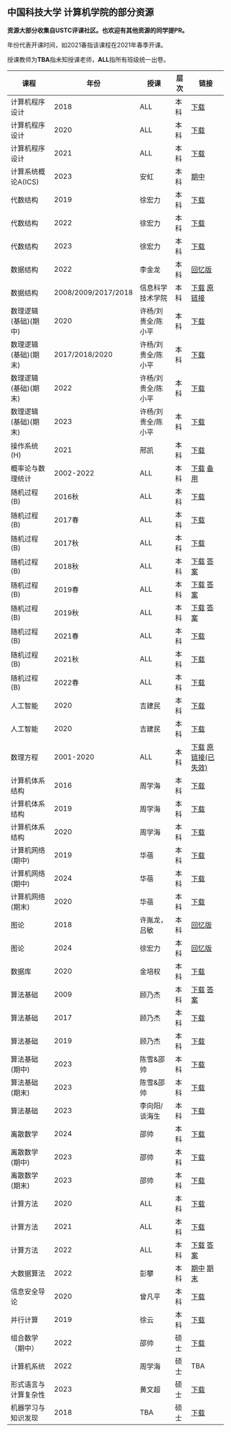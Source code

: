 ## 中国科技大学 计算机学院的部分资源

**资源大部分收集自USTC评课社区。也欢迎有其他资源的同学提PR。**

年份代表开课时间，如2021春指该课程在2021年春季开课。

授课教师为**TBA**指未知授课老师，**ALL**指所有班级统一出卷。

| 课程 | 年份 | 授课 | 层次 | 链接 |
| --- | --- | --- | --- | --- |
| 计算机程序设计 | 2018 | ALL | 本科 | [下载](Exams/ProgramDesign2018.pdf) |
| 计算机程序设计 | 2020 | ALL | 本科 | [下载](Exams/ProgramDesign2020.pdf) |
| 计算机程序设计 | 2021 | ALL | 本科 | [下载](Exams/ProgramDesign2021.pdf) |
| 计算系统概论A(ICS) | 2023 | 安虹 | 本科 | [期中](Exams\ICS2023Mid.pdf) |
| 代数结构 | 2019 | 徐宏力 | 本科 | [下载](Exams/AlgebraicStructure2019.pdf) |
| 代数结构 | 2022 | 徐宏力 | 本科 | [下载](Exams/AlgebraicStructure2022.pdf) |
| 代数结构 | 2023 | 徐宏力 | 本科 | [下载](Exams/AlgebraicStructure2023.pdf) |
| 数据结构 | 2022 | 李金龙 | 本科 | [回忆版](Exams\DataStructure2022.md) |
| 数据结构 | 2008/2009/2017/2018 | 信息科学技术学院 | 本科 | [下载](Exams/DataStructureMulti.pdf) [原链接](https://icourse.club/course/20697/#review-59146) |
| 数理逻辑(基础)(期中) | 2020 | 许杨/刘贵全/陈小平 | 本科 | [下载](Exams/MathematicalLogic2020Mid.pdf) |
| 数理逻辑(基础)(期末) | 2017/2018/2020 | 许杨/刘贵全/陈小平 | 本科 | [下载](Exams/MathematicalLogic2017T2020.pdf) |
| 数理逻辑(基础)(期末) | 2022 | 许杨/刘贵全/陈小平 | 本科 | [下载](Exams/MathematicalLogic2022Final.pdf) |
| 数理逻辑(基础)(期末) | 2023 | 许杨/刘贵全/陈小平 | 本科 | [下载](Exams/MathematicalLogic2023Final.pdf) |
| 操作系统(H) | 2021 | 邢凯 | 本科 | [下载](Exams/OSH2021.pdf) |
| 概率论与数理统计 | 2002-2022 | ALL | 本科 | [下载](http://home.ustc.edu.cn/~qifan/exams/ProbabilityAndStatisticsExams.pdf) [备用](Exams/ProbabilityAndStatisticsExams.pdf)|
| 随机过程(B) | 2016秋 | ALL | 本科 | [下载](Exams/RandomProcess2016A.pdf) |
| 随机过程(B) | 2017春 | ALL | 本科 | [下载](Exams/RandomProcess2017S.pdf) |
| 随机过程(B) | 2017秋 | ALL | 本科 | [下载](Exams/RandomProcess2017A.pdf) |
| 随机过程(B) | 2018秋 | ALL | 本科 | [下载](Exams/RandomProcess2018A.pdf) [答案](Exams/RandomProcess2018ASolution.pdf)|
| 随机过程(B) | 2019春 | ALL | 本科 | [下载](Exams/RandomProcess2019S.pdf) [答案](Exams/RandomProcess2019SSolution.pdf)|
| 随机过程(B) | 2019秋 | ALL | 本科 | [下载](Exams/RandomProcess2019A.pdf) [答案](Exams/RandomProcess2019ASolution.pdf)|
| 随机过程(B) | 2021春 | ALL | 本科 | [下载](Exams/RandomProcess2021S.pdf) |
| 随机过程(B) | 2021秋 | ALL | 本科 | [下载](Exams/RandomProcess2021A.pdf) |
| 随机过程(B) | 2022春 | ALL | 本科 | [下载](Exams/RandomProcess2022S.pdf) |
| 人工智能 | 2020 | 吉建民 | 本科 | [下载](Exams/ArtificialIntelligence%202020%20Spring.pdf) |
| 人工智能 | 2020 | 吉建民 | 本科 | [下载](Exams/ArtificialIntelligence%202020%20Spring.pdf) |
| 数理方程 | 2001-2020 | ALL | 本科 | [下载](Exams/MathematicalEqa.pdf) [原链接(已失效)](http://home.ustc.edu.cn/~sunnyygcl/file/tests.pdf) |
| 计算机体系结构 | 2016 | 周学海 | 本科 | [下载](Exams/ComputerArchitecture2016.pdf) |
| 计算机体系结构 | 2019 | 周学海 | 本科 | [下载](Exams/ComputerArchitecture2019.pdf) |
| 计算机体系结构 | 2020 | 周学海 | 本科 | [下载](Exams/ComputerArchitecture%202020%20Spring.pdf) |
| 计算机网络(期中) | 2019 | 华蓓 | 本科 | [下载](Exams/CN2019M.pdf) |
| 计算机网络(期中) | 2024 | 华蓓 | 本科 | [下载](Exams/CN2024M.pdf) |
| 计算机网络(期末) | 2020 | 华蓓 | 本科 | [下载](Exams/CN2020F.pdf) |
| 图论 | 2018 | 许胤龙，吕敏 | 本科 | [回忆版](Exams/GT2018F.pdf) |
| 图论 | 2024 | 徐宏力 | 本科 | [回忆版](Exams/GT2024F.md) |
| 数据库 | 2020 | 金培权 |本科 | [下载](Exams/Database%202020%20Spring.pdf) |
| 算法基础 | 2009 | 顾乃杰 | 本科 | [下载](Exams/FundamentalAlgorithms2009Q.doc) [答案](Exams/FundamentalAlgorithms2009A.doc)|
| 算法基础 | 2017 | 顾乃杰 | 本科 | [下载](Exams/FundamentalAlgorithms%202017%20Autumn.pdf) |
| 算法基础 | 2019 | 顾乃杰 | 本科 | [下载](Exams/FundamentalAlgorithms%202019%20Autumn.pdf) |
| 算法基础(期中) | 2023 | 陈雪&邵帅 | 本科 | [下载](Exams/Algo2023Mid.pdf) |
| 算法基础(期末) | 2023 | 陈雪&邵帅 | 本科 | [下载](Exams/Algo2023Final.pdf) |
| 算法基础| 2023 | 李向阳/谈海生 | 本科 | [下载](Exams/FundamentalAlgorithms2023.md) |
| 离散数学 | 2024 | 邵帅 | 本科 | [下载](Exams/DMA24F.pdf) |
| 离散数学(期中) | 2023 | 邵帅 | 本科 | [下载](Exams/DMA23M.md) |
| 离散数学(期末) | 2023 | 邵帅 | 本科 | [下载](Exams/DMA23F.md) |
| 计算方法 | 2020 | ALL | 本科 | [下载](Exams/NumericMethod%202020%20Spring.pdf) |
| 计算方法 | 2021 | ALL | 本科 | [下载](Exams/NumericMethod%202021%20Spring.pdf) |
| 计算方法 | 2022 | ALL | 本科 | [下载](Exams/NumericMethod%202022%20Spring.pdf) [答案](Exams/NumericMethod%202022%20SpringSolution.pdf)|
| 大数据算法 | 2022 | 彭攀 | 本科 | [期中](Exams/AlgorithmForBigData2022Mid.pdf) [期末](Exams/AlgorithmForBigData2022Final.pdf) |
| 信息安全导论 | 2020 | 曾凡平 | 本科 | [下载](Exams/InformationSecurity%202020%20Spring.pdf) |
| 并行计算 | 2019 | 徐云 | 本科 | [下载](Exams/ParallelCompute2019.pdf) |
| 组合数学（期中）| 2022 | 邵帅 | 硕士 | [下载](Exams/CombinationMid2022.pdf) |
| 计算机系统 | 2022 | 周学海 | 硕士 | TBA |
| 形式语言与计算复杂性 | 2023 | 黄文超 | 硕士 | [下载](Exams/TheoryOfComputation2023S.png) |
| 机器学习与知识发现 | 2018 | TBA | 硕士 | [下载](Exams/MachineKnowledge%202018.pdf) |